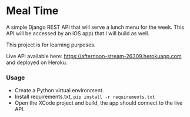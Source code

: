 # Meal Time

A simple Django REST API that will serve a lunch menu for the week. This API will be accessed by
an iOS app) that I will build as well.

This project is for learning purposes.


Live API available here: https://afternoon-stream-26309.herokuapp.com and deployed on Heroku.


### Usage
* Create a Python virtual environment.
* Install requirements.txt, `pip install -r requirements.txt`
* Open the XCode project and build, the app should connect to the live API.
